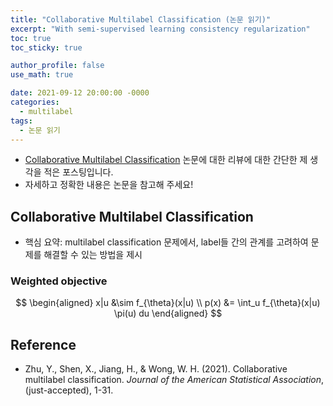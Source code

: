 ```yaml
---
title: "Collaborative Multilabel Classification (논문 읽기)"
excerpt: "With semi-supervised learning consistency regularization"
toc: true
toc_sticky: true

author_profile: false
use_math: true

date: 2021-09-12 20:00:00 -0000
categories: 
  - multilabel
tags:
  - 논문 읽기
---
```



- [Collaborative Multilabel Classification](https://www.tandfonline.com/doi/full/10.1080/01621459.2021.1961783) 논문에 대한 리뷰에 대한 간단한 제 생각을 적은 포스팅입니다.
- 자세하고 정확한 내용은 논문을 참고해 주세요!

## Collaborative Multilabel Classification

- 핵심 요약: multilabel classification 문제에서, label들 간의 관계를 고려하여 문제를 해결할 수 있는 방법을 제시

### Weighted objective  



$$
\begin{aligned} 
x|u &\sim f_{\theta}(x|u) \\
p(x) &= \int_u f_{\theta}(x|u) \pi(u) du 
\end{aligned}
$$

## Reference 
- Zhu, Y., Shen, X., Jiang, H., & Wong, W. H. (2021). Collaborative multilabel classification. _Journal of the American Statistical Association_, (just-accepted), 1-31.
<!--stackedit_data:
eyJoaXN0b3J5IjpbLTc4MTE2MTM5MF19
-->